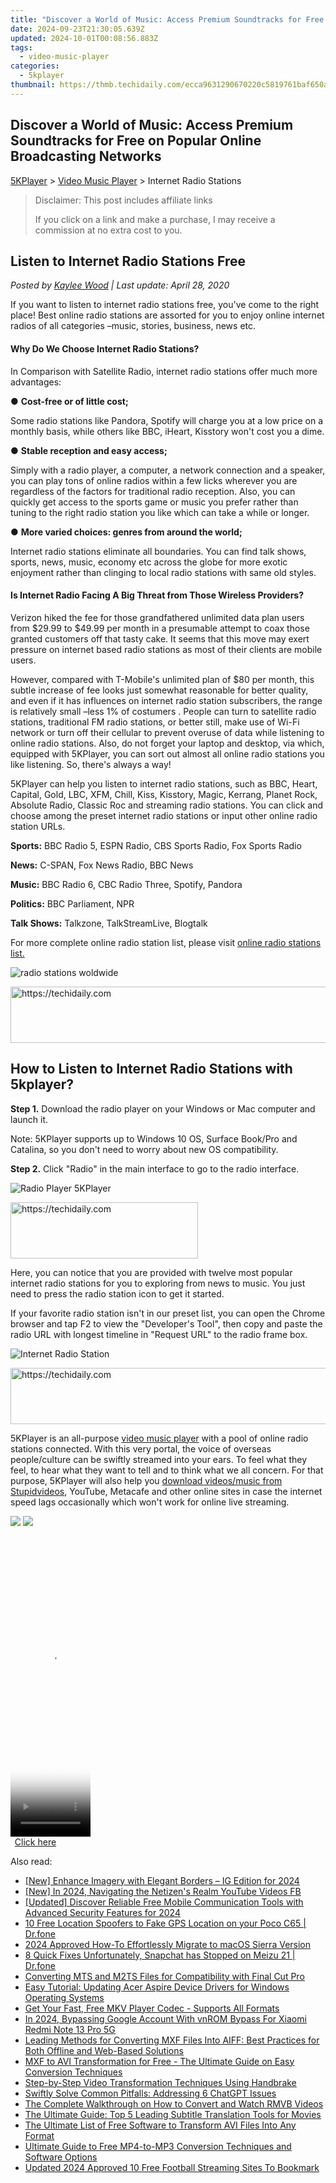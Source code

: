 ```yaml
---
title: "Discover a World of Music: Access Premium Soundtracks for Free on Popular Online Broadcasting Networks"
date: 2024-09-23T21:30:05.639Z
updated: 2024-10-01T00:08:56.883Z
tags:
  - video-music-player
categories:
  - 5kplayer
thumbnail: https://thmb.techidaily.com/ecca9631290670220c5819761baf650aa5dd08f70276ed62c1ed9a3790d42498.jpg
---
```


## Discover a World of Music: Access Premium Soundtracks for Free on Popular Online Broadcasting Networks

[5KPlayer](https://tools.techidaily.com/5kplayer/products/) \> [Video Music Player](https://tools.techidaily.com/5kplayer/video-music-player/) \> Internet Radio Stations

>  Disclaimer: This post includes affiliate links
>
>  If you click on a link and make a purchase, I may receive a commission at no extra cost to you.
>

## Listen to Internet Radio Stations Free

 _Posted by [Kaylee Wood](https://www.quora.com/profile/Amanda-Hu-21) | Last update: April 28, 2020_

If you want to listen to internet radio stations free, you've come to the right place! Best online radio stations are assorted for you to enjoy online internet radios of all categories –music, stories, business, news etc.

#### **Why Do We Choose Internet Radio Stations?**

In Comparison with Satellite Radio, internet radio stations offer much more advantages: 

● **Cost-free or of little cost;**

Some radio stations like Pandora, Spotify will charge you at a low price on a monthly basis, while others like BBC, iHeart, Kisstory won't cost you a dime. 

● **Stable reception and easy access;**

Simply with a radio player, a computer, a network connection and a speaker, you can play tons of online radios within a few licks wherever you are regardless of the factors for traditional radio reception. Also, you can quickly get access to the sports game or music you prefer rather than tuning to the right radio station you like which can take a while or longer. 

● **More varied choices: genres from around the world;**

Internet radio stations eliminate all boundaries. You can find talk shows, sports, news, music, economy etc across the globe for more exotic enjoyment rather than clinging to local radio stations with same old styles. 

#### **Is Internet Radio Facing A Big Threat from Those Wireless Providers?**

Verizon hiked the fee for those grandfathered unlimited data plan users from $29.99 to $49.99 per month in a presumable attempt to coax those granted customers off that tasty cake. It seems that this move may exert pressure on internet based radio stations as most of their clients are mobile users. 

However, compared with T-Mobile's unlimited plan of $80 per month, this subtle increase of fee looks just somewhat reasonable for better quality, and even if it has influences on internet radio station subscribers, the range is relatively small –less 1% of costumers . People can turn to satellite radio stations, traditional FM radio stations, or better still, make use of Wi-Fi network or turn off their cellular to prevent overuse of data while listening to online radio stations. Also, do not forget your laptop and desktop, via which, equipped with 5KPlayer, you can sort out almost all online radio stations you like listening. So, there's always a way!

5KPlayer can help you listen to internet radio stations, such as BBC, Heart, Capital, Gold, LBC, XFM, Chill, Kiss, Kisstory, Magic, Kerrang, Planet Rock, Absolute Radio, Classic Roc and streaming radio stations. You can click and choose among the preset internet radio stations or input other online radio station URLs.

**Sports:** BBC Radio 5, ESPN Radio, CBS Sports Radio, Fox Sports Radio

**News:** C-SPAN, Fox News Radio, BBC News

**Music:** BBC Radio 6, CBC Radio Three, Spotify, Pandora

**Politics:** BBC Parliament, NPR 

**Talk Shows:** Talkzone, TalkStreamLive, Blogtalk

For more complete online radio station list, please visit [online radio stations list.](https://en.wikipedia.org/wiki/List%5Fof%5FInternet%5Fradio%5Fstations)

![radio stations woldwide](https://www.5kplayer.com/video-music-player/img/radio-stations-zjy.jpg) 

<!-- affiliate ads begin -->
<a href="https://aligracehair.sjv.io/c/5597632/2115951/19272" target="_top" id="2115951">
  <img src="//a.impactradius-go.com/display-ad/19272-2115951" border="0" alt="https://techidaily.com" width="728" height="90"/>
</a>
<img height="0" width="0" src="https://aligracehair.sjv.io/i/5597632/2115951/19272" style="position:absolute;visibility:hidden;" border="0" />
<!-- affiliate ads end -->

## How to Listen to Internet Radio Stations with 5kplayer?

**Step 1.** Download the radio player on your Windows or Mac computer and launch it.

Note: 5KPlayer supports up to Windows 10 OS, Surface Book/Pro and Catalina, so you don't need to worry about new OS compatibility.

**Step 2.** Click "Radio" in the main interface to go to the radio interface.

![Radio Player 5KPlayer](https://www.5kplayer.com/video-music-player/img/5k-radio-xsy-031701.jpg) 

<!-- affiliate ads begin -->
<a href="https://aligracehair.sjv.io/c/5597632/2135413/19272" target="_top" id="2135413">
  <img src="//a.impactradius-go.com/display-ad/19272-2135413" border="0" alt="https://techidaily.com" width="300" height="90"/>
</a>
<img height="0" width="0" src="https://aligracehair.sjv.io/i/5597632/2135413/19272" style="position:absolute;visibility:hidden;" border="0" />
<!-- affiliate ads end -->

Here, you can notice that you are provided with twelve most popular internet radio stations for you to exploring from news to music. You just need to press the radio station icon to get it started.

If your favorite radio station isn't in our preset list, you can open the Chrome browser and tap F2 to view the "Developer's Tool", then copy and paste the radio URL with longest timeline in "Request URL" to the radio frame box.

![Internet Radio Station](https://www.5kplayer.com/video-music-player/img/5k-radio-xsy-031702.jpg) 

<!-- affiliate ads begin -->
<a href="https://appsumo.8odi.net/c/5597632/2151883/7443" target="_top" id="2151883">
  <img src="//a.impactradius-go.com/display-ad/7443-2151883" border="0" alt="https://techidaily.com" width="728" height="90"/>
</a>
<img height="0" width="0" src="https://appsumo.8odi.net/i/5597632/2151883/7443" style="position:absolute;visibility:hidden;" border="0" />
<!-- affiliate ads end -->

5KPlayer is an all-purpose [video music player](https://tools.techidaily.com/5kplayer/video-music-player/) with a pool of online radio stations connected. With this very portal, the voice of overseas people/culture can be swiftly streamed into your ears. To feel what they feel, to hear what they want to tell and to think what we all concern. For that purpose, 5KPlayer will also help you [download videos/music from Stupidvideos](https://tools.techidaily.com/5kplayer/youtube-download/), YouTube, Metacafe and other online sites in case the internet speed lags occasionally which won't work for online live streaming. 

[![](https://www.5kplayer.com/video-music-player/../button/freedownwhitewin.png)](https://tools.techidaily.com/5kplayer/products/) [![](https://www.5kplayer.com/video-music-player/../button/freedownbackmac.png)](https://tools.techidaily.com/5kplayer/products/)

<!-- affiliate ads begin -->
<span id="1993654">
					<video width="128" height="480" style="cursor:pointer"
           poster="//a.impactradius-go.com/display-clicktoplayimage/1993654.png"
           onclick="if(!this.playClicked){this.play();this.setAttribute('controls',true);this.playClicked=true;}">
	   <source src="//a.impactradius-go.com/display-ad/22993-1993654">
	   <img src="//a.impactradius-go.com/display-clicktoplayimage/1993654.png" style="border: none; height: 100%; width: 100%; object-fit: contain">
	</video>
	<div style="width:80px;text-align:center"><a href="javascript:window.open(decodeURIComponent('https%3A%2F%2Fhomestyler.sjv.io%2Fc%2F5597632%2F1993654%2F22993'), '_blank');void(0);">Click here</a></div>
</span>
<img height="0" width="0" src="https://imp.pxf.io/i/5597632/1993654/22993" style="position:absolute;visibility:hidden;" border="0" />
<!-- affiliate ads end -->

<ins class="adsbygoogle"
     style="display:block"
     data-ad-format="autorelaxed"
     data-ad-client="ca-pub-7571918770474297"
     data-ad-slot="1223367746"></ins>

<ins class="adsbygoogle"
     style="display:block"
     data-ad-client="ca-pub-7571918770474297"
     data-ad-slot="8358498916"
     data-ad-format="auto"
     data-full-width-responsive="true"></ins>

<span class="atpl-alsoreadstyle">Also read:</span>
<div><ul>
<li><a href="https://instagram-clips.techidaily.com/new-enhance-imagery-with-elegant-borders-ig-edition-for-2024/"><u>[New] Enhance Imagery with Elegant Borders – IG Edition for 2024</u></a></li>
<li><a href="https://facebook-clips.techidaily.com/new-in-2024-navigating-the-netizens-realm-youtube-videos-fb/"><u>[New] In 2024, Navigating the Netizen's Realm YouTube Videos FB</u></a></li>
<li><a href="https://remote-screen-capture.techidaily.com/updated-discover-reliable-free-mobile-communication-tools-with-advanced-security-features-for-2024/"><u>[Updated] Discover Reliable Free Mobile Communication Tools with Advanced Security Features for 2024</u></a></li>
<li><a href="https://android-location.techidaily.com/10-free-location-spoofers-to-fake-gps-location-on-your-poco-c65-drfone-by-drfone-virtual/"><u>10 Free Location Spoofers to Fake GPS Location on your Poco C65 | Dr.fone</u></a></li>
<li><a href="https://fox-access.techidaily.com/2024-approved-how-to-effortlessly-migrate-to-macos-sierra-version/"><u>2024 Approved How-To Effortlessly Migrate to macOS Sierra Version</u></a></li>
<li><a href="https://howto.techidaily.com/8-quick-fixes-unfortunately-snapchat-has-stopped-on-meizu-21-drfone-by-drfone-fix-android-problems-fix-android-problems/"><u>8 Quick Fixes Unfortunately, Snapchat has Stopped on Meizu 21 | Dr.fone</u></a></li>
<li><a href="https://media-tips.techidaily.com/converting-mts-and-m2ts-files-for-compatibility-with-final-cut-pro/"><u>Converting MTS and M2TS Files for Compatibility with Final Cut Pro</u></a></li>
<li><a href="https://driver-download.techidaily.com/easy-tutorial-updating-acer-aspire-device-drivers-for-windows-operating-systems/"><u>Easy Tutorial: Updating Acer Aspire Device Drivers for Windows Operating Systems</u></a></li>
<li><a href="https://media-tips.techidaily.com/get-your-fast-free-mkv-player-codec-supports-all-formats/"><u>Get Your Fast, Free MKV Player Codec - Supports All Formats</u></a></li>
<li><a href="https://unlock-android.techidaily.com/in-2024-bypassing-google-account-with-vnrom-bypass-for-xiaomi-redmi-note-13-pro-5g-by-drfone-android/"><u>In 2024, Bypassing Google Account With vnROM Bypass For Xiaomi Redmi Note 13 Pro 5G</u></a></li>
<li><a href="https://media-tips.techidaily.com/leading-methods-for-converting-mxf-files-into-aiff-best-practices-for-both-offline-and-web-based-solutions/"><u>Leading Methods for Converting MXF Files Into AIFF: Best Practices for Both Offline and Web-Based Solutions</u></a></li>
<li><a href="https://media-tips.techidaily.com/mxf-to-avi-transformation-for-free-the-ultimate-guide-on-easy-conversion-techniques/"><u>MXF to AVI Transformation for Free - The Ultimate Guide on Easy Conversion Techniques</u></a></li>
<li><a href="https://media-tips.techidaily.com/step-by-step-video-transformation-techniques-using-handbrake/"><u>Step-by-Step Video Transformation Techniques Using Handbrake</u></a></li>
<li><a href="https://tech-savvy.techidaily.com/swiftly-solve-common-pitfalls-addressing-6-chatgpt-issues/"><u>Swiftly Solve Common Pitfalls: Addressing 6 ChatGPT Issues</u></a></li>
<li><a href="https://media-tips.techidaily.com/the-complete-walkthrough-on-how-to-convert-and-watch-rmvb-videos/"><u>The Complete Walkthrough on How to Convert and Watch RMVB Videos</u></a></li>
<li><a href="https://media-tips.techidaily.com/the-ultimate-guide-top-5-leading-subtitle-translation-tools-for-movies/"><u>The Ultimate Guide: Top 5 Leading Subtitle Translation Tools for Movies</u></a></li>
<li><a href="https://media-tips.techidaily.com/the-ultimate-list-of-free-software-to-transform-avi-files-into-any-format/"><u>The Ultimate List of Free Software to Transform AVI Files Into Any Format</u></a></li>
<li><a href="https://media-tips.techidaily.com/ultimate-guide-to-free-mp4-to-mp3-conversion-techniques-and-software-options/"><u>Ultimate Guide to Free MP4-to-MP3 Conversion Techniques and Software Options</u></a></li>
<li><a href="https://ai-live-streaming.techidaily.com/updated-2024-approved-10-free-football-streaming-sites-to-bookmark/"><u>Updated 2024 Approved 10 Free Football Streaming Sites To Bookmark</u></a></li>
</ul></div>

